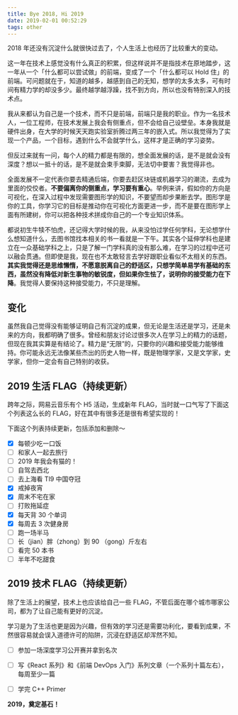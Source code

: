 ```yaml
---
title: Bye 2018, Hi 2019
date: 2019-02-01 00:52:29
tags: other
---
```


2018 年还没有沉淀什么就很快过去了，个人生活上也经历了比较重大的变动。

这一年在技术上感觉没有什么真正的积累，但这样说并不是指技术在原地踏步，这一年从一个「什么都可以尝试做」的前端，变成了一个「什么都可以 Hold 住」的前端。可问题就在于，知道的越多，越感到自己的无知，想学的太多太多，可有时间有精力学的却没多少。最终越学越浮躁，找不到方向，所以也没有特别深入的技术点。

我从来都认为自己是一个技术，而不只是前端，前端只是我的职业。作为一名技术人，一位工程师，在技术发展上我会有侧重点，但不会给自己设壁垒。本身我就是硬件出身，在大学的时候天天跑实验室折腾过两三年的嵌入式。所以我觉得为了实现一个产品，一个目标，遇到什么不会就学什么，这样才是正确的学习姿势。

但反过来就有一问，每个人的精力都是有限的，想全面发展的话，是不是就会没有深度？想以一抵十的话，是不是就会束手束脚，无法切中要害？我觉得非也。

<!-- more -->

全面发展不一定代表你要去精通后端，你要去赶区块链或机器学习的潮流，去成为里面的佼佼者。**不要偏离你的侧重点，学习要有重心**。举例来讲，假如你的方向是可视化，在深入过程中发现需要图形学的知识，不要望而却步果断去学。图形学是你的工具，你学习它的目标是推动你在可视化方面更进一步，而不是要在图形学上面有所建树，你可以把各种技术拼成你自己的一个专业知识体系。

都说初生牛犊不怕虎，还记得大学时候的我，从来没怕过学任何学科，无论想学什么想知道什么，去图书馆找本相关的书一看就是一下午。其实各个延伸学科也是建立在一众基础学科之上，只是了解一门学科真的没有那么难，在学习的过程中还可以融会贯通。但即使是我，现在也不太敢轻言去学好跟职业看似不太相关的东西。**其实我觉得还是思维懒惰，不愿意脱离自己的舒适区，只想学简单易学有基础的东西，虽然没有降低对新生事物的敏锐度，但如果你生怯了，说明你的接受能力在下降**。我觉得人要保持这种接受能力，不只是理解。

## 变化

虽然我自己觉得没有能够证明自己有沉淀的成果，但无论是生活还是学习，还是未来的方向，我都明确了很多。曾经和朋友讨论过很多次人在学习上的精力的话题，但现在我其实算是有结论了。精力是“无限”的，只要你的兴趣和接受能力能够维持。你可能永远无法像某些杰出的历史人物一样，既是物理学家，又是文学家，史学家，但你一定会有自己特别的收获。

## 2019 生活 FLAG（持续更新）

跨年之际，网易云音乐有个 H5 活动，生成新年 FLAG，当时就一口气写了下面这个列表这么长的 FLAG，好在其中有很多还是很有希望实现的！

下面这个列表持续更新，包括添加和删除～

- [x] 每顿少吃一口饭
- [ ] 和家人一起去旅行
- [ ] 2019 年我会有猫的！
- [ ] 自驾去西北
- [ ] 去上海看 TI9 中国夺冠
- [x] 戒掉夜宵
- [x] 周末不宅在家
- [ ] 打败拖延症
- [x] 每天背 30 个单词
- [x] 每周去 3 次健身房
- [ ] 跑一场半马
- [ ] 长（jian）胖（zhong）到 90 （gong）斤左右
- [ ] 看完 50 本书
- [ ] 半年不吃甜食

## 2019 技术 FLAG（持续更新）

除了生活上的展望，技术上也应该给自己一些 FLAG，不管后面在哪个城市哪家公司，都为了让自己能有更好的沉淀。

学习是为了生活也更是因为兴趣，但有效的学习还是需要功利化，要看到成果，不然很容易就会误入道德许可的陷阱，沉浸在舒适区却浑然不知。

- [ ] 参加一场深度学习公开赛并拿到名次
- [ ] 写《React 系列》和《前端 DevOps 入门》系列文章（一个系列十篇左右），每周至少一篇
- [ ] 学完 C++ Primer


**2019，奠定基石！**